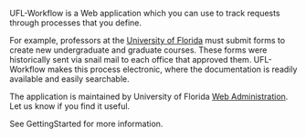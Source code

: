 UFL-Workflow is a Web application which you can use to track requests through processes that you define.

For example, professors at the [University of Florida](http://www.ufl.edu/) must submit forms to create new undergraduate and graduate courses. These forms were historically sent via snail mail to each office that approved them. UFL-Workflow makes this process electronic, where the documentation is readily available and easily searchable.

The application is maintained by University of Florida [Web Administration](http://www.webadmin.ufl.edu/). Let us know if you find it useful.

See GettingStarted for more information.
